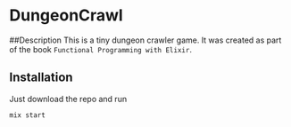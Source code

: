 # DungeonCrawl

##Description
This is a tiny dungeon crawler game. It was created as part of the book `Functional Programming with Elixir`.

## Installation
Just download the repo and run 

```elixir
mix start
```

